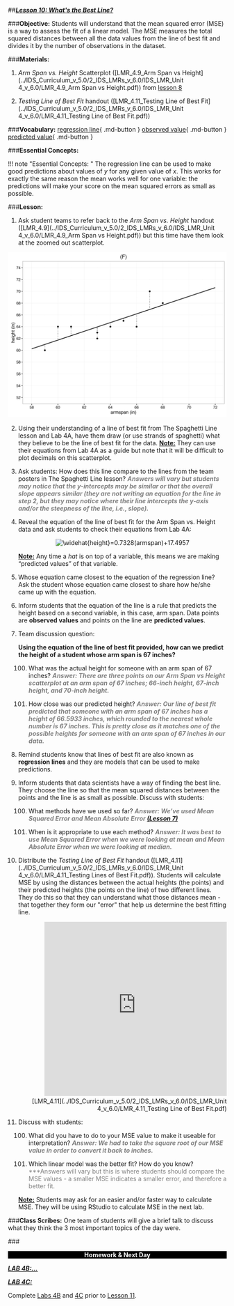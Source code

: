 ##***<u>Lesson 10: What's the Best Line?</u>***

###**Objective:**
Students will understand that the mean squared error (MSE) is a way to assess the fit of a linear model. The MSE measures the total squared distances between all the data values from the line of best fit and divides it by the number of observations in the dataset.

###**Materials:**
1. *Arm Span vs. Height* Scatterplot ([LMR_4.9_Arm Span vs Height](../IDS_Curriculum_v_5.0/2_IDS_LMRs_v_6.0/IDS_LMR_Unit 4_v_6.0/LMR_4.9_Arm Span vs Height.pdf)) from [lesson 8](lesson8.md)

2.  *Testing Line of Best Fit* handout ([LMR_4.11_Testing Line of Best Fit](../IDS_Curriculum_v_5.0/2_IDS_LMRs_v_6.0/IDS_LMR_Unit 4_v_6.0/LMR_4.11_Testing Line of Best Fit.pdf))

###**Vocabulary:**
[regression line](../../vocabulary/unit4/#regression-line "a regression line is a line that best describes the behavior of a set of data"){ .md-button }
[observed value](../../vocabulary/unit4/#observed-value "the value that is actually observed (what actually happened)"){ .md-button }
[predicted value](../../vocabulary/unit4/#predicted-value "shows the projected equation of the line of best fit"){ .md-button }

###**Essential Concepts:**

!!! note "Essential Concepts: "
    The regression line can be used to make good predictions about values of *y* for any given
    value of *x*. This works for exactly the same reason the mean works well for one variable: the predictions will
    make your score on the mean squared errors as small as possible.

###**Lesson:**
1. Ask student teams to refer back to the *Arm Span vs. Height* handout ([LMR_4.9](../IDS_Curriculum_v_5.0/2_IDS_LMRs_v_6.0/IDS_LMR_Unit 4_v_6.0/LMR_4.9_Arm Span vs Height.pdf)) but this time have them look at the zoomed out scatterplot.
<img src="../../img/40908.png" />

2. Using their understanding of a line of best fit from The Spaghetti Line lesson and Lab 4A, have them draw (or use strands of spaghetti) what they believe to be the line of best fit for the data.
**<u>Note:</u>** They can use their equations from Lab 4A as a guide but note that it will be difficult to plot decimals on this scatterplot.

3. Ask students: How does this line compare to the lines from the team posters in The Spaghetti Line lesson? <span style="color:grey">***Answers will vary but students may notice that the y-intercepts may be similar or that the overall slope appears similar (they are not writing an equation for the line in step 2, but they may notice where their line intercepts the y-axis and/or the steepness of the line, i.e., slope).***</span>

4. Reveal the equation of the line of best fit for the Arm Span vs. Height data and ask students to
check their equations from Lab 4A:

    <center><img src="https://latex.codecogs.com/gif.latex?\widehat{height}=0.7328(armspan)&plus;17.4957" title="\widehat{height}=0.7328(armspan)+17.4957" /></center>

    **<u>Note:</u>** Any time a *hat* is on top of a variable, this means we are making “predicted values” of that
    variable.

5. Whose equation came closest to the equation of the regression line? Ask the student whose
equation came closest to share how he/she came up with the equation.

6. Inform students that the equation of the line is a rule that predicts the height based on a second
variable, in this case, arm span. Data points are **observed values** and points on the line are **predicted values**.

7. Team discussion question:

    **Using the equation of the line of best fit provided, how can we predict the height of
    a student whose arm span is 67 inches?**

    100. What was the actual height for someone with an arm span of 67 inches? <span style="color:grey">***Answer: There are three points on our Arm Span vs Height scatterplot at an arm span of 67 inches; 66-inch height, 67-inch height, and 70-inch height.***</span>

    100. How close was our predicted height? <span style="color:grey">***Answer: Our line of best fit predicted that someone with an arm span of 67 inches has a height of 66.5933 inches, which rounded to the nearest whole number is 67 inches. This is pretty close as it matches one of the possible heights for someone with an arm span of 67 inches in our data.***</span>

8. Remind students know that lines of best fit are also known as **regression lines** and they are models that
can be used to make predictions.

9. Inform students that data scientists have a way of finding the best line. They choose the line so that the mean squared distances between the points and the line is as small as possible. Discuss with students:

    100. What methods have we used so far? <span style="color:grey">***Answer: We've used Mean Squared Error and Mean Absolute Error [(Lesson 7)](lesson7.md)***</span>

    100. When is it appropriate to use each method? <span style="color:grey">***Answer: It was best to use Mean Squared Error when we were looking at mean and Mean Absolute Error when we were looking at median.***</span>

10. Distribute the *Testing Line of Best Fit* handout ([LMR_4.11](../IDS_Curriculum_v_5.0/2_IDS_LMRs_v_6.0/IDS_LMR_Unit 4_v_6.0/LMR_4.11_Testing Lines of Best Fit.pdf)). Students will calculate MSE by using the distances between the actual heights (the points) and their predicted heights (the points on the line) of two different lines. They do this so that they can understand what those distances mean - that together they form our "error" that help us determine the best fitting line.

    <div align="right"><iframe src="https://docs.google.com/viewerng/viewer?url=https://curriculum.idsucla.org/IDS_Curriculum_v_5.0/2_IDS_LMRs_v_6.0/IDS_LMR_Unit 4_v_6.0/LMR_4.11_Testing Line of Best Fit.pdf&embedded=true" style=" width:420px;height:400px;" frameborder="0"></iframe><br>[LMR_4.11](../IDS_Curriculum_v_5.0/2_IDS_LMRs_v_6.0/IDS_LMR_Unit 4_v_6.0/LMR_4.11_Testing Line of Best Fit.pdf)</div>

11. Discuss with students:

    100. What did you have to do to your MSE value to make it useable for interpretation? <span style="color:grey">***Answer: We had to take the square root of our MSE value in order to convert it back to inches.***</span>

    100. Which linear model was the better fit? How do you know? <span style="color:grey">***Answers will vary but this is where students should compare the MSE values - a smaller MSE indicates a smaller error, and therefore a better fit.

    **<u>Note:</u>** Students may ask for an easier and/or faster way to calculate MSE. They will be using RStudio to calculate MSE in the next lab.

###**Class Scribes:**
One team of students will give a brief talk to discuss what they think the 3 most important topics of the
day were.

###<p style="background: black; color: white; text-align: center;">**Homework & Next Day**</p>
[<u>***LAB 4B:…***</u>](lab4b.md)

[<u>***LAB 4C:***</u>](lab4c.md)

Complete [Labs 4B](lab4b.md) and [4C](lab4c.md) prior to [Lesson 11](lesson11.md).